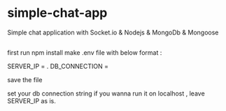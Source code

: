 # simple-chat-app
Simple chat application with Socket.io &amp; Nodejs &amp; MongoDb &amp; Mongoose

##
first run npm install 
make .env file with below format :

SERVER_IP =
.
DB_CONNECTION = 

save the file 

set your db connection string 
if you wanna run it on localhost , leave SERVER_IP  as is. 


